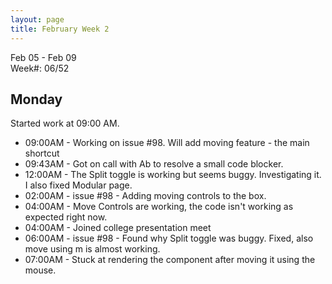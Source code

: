 ```yaml
---
layout: page
title: February Week 2
---
```


Feb 05 - Feb 09<br>
Week#: 06/52<br>

## Monday

Started work at 09:00 AM.

- 09:00AM - Working on issue #98. Will add moving feature - the main shortcut
- 09:43AM - Got on call with Ab to resolve a small code blocker.
- 12:00AM - The Split toggle is working but seems buggy. Investigating it. I also fixed Modular page.
- 02:00AM - issue #98 - Adding moving controls to the box.
- 04:00AM - Move Controls are working, the code isn't working as expected right now.
- 04:00AM - Joined college presentation meet
- 06:00AM - issue #98 - Found why Split toggle was buggy. Fixed, also move using m is almost working.
- 07:00AM - Stuck at rendering the component after moving it using the mouse.

